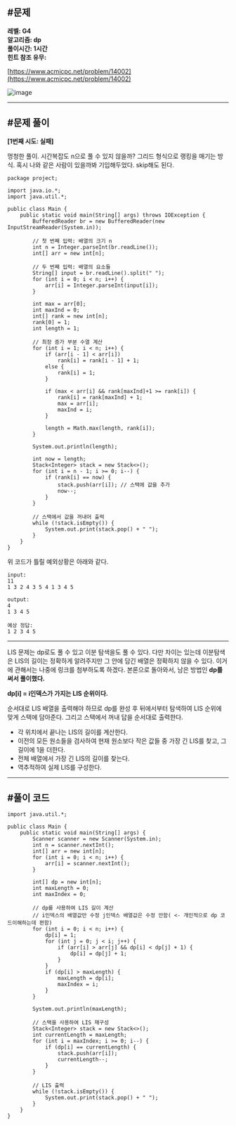 ## **#문제**         

**레벨: G4  
알고리즘: dp**  
**풀이시간: 1시간  
힌트 참조 유무:**

[https://www.acmicpc.net/problem/14002](https://www.acmicpc.net/problem/14002)

![image](https://github.com/user-attachments/assets/aa1b2d0f-825b-4b06-b49b-25483f694c9e)

---

## **#문제 풀이**        

**\[1번째 시도: 실패\]**

멍청한 풀이. 시간복잡도 n으로 풀 수 있지 않을까? 그리드 형식으로 랭킹을 매기는 방식. 혹시 나와 같은 사람이 있을까봐 기입해두었다. skip해도 된다.

```
package project;

import java.io.*;
import java.util.*;

public class Main {
    public static void main(String[] args) throws IOException {
        BufferedReader br = new BufferedReader(new InputStreamReader(System.in));

        // 첫 번째 입력: 배열의 크기 n
        int n = Integer.parseInt(br.readLine());
        int[] arr = new int[n];

        // 두 번째 입력: 배열의 요소들
        String[] input = br.readLine().split(" ");
        for (int i = 0; i < n; i++) {
            arr[i] = Integer.parseInt(input[i]);
        }

        int max = arr[0];
        int maxInd = 0;
        int[] rank = new int[n];
        rank[0] = 1;
        int length = 1;

        // 최장 증가 부분 수열 계산
        for (int i = 1; i < n; i++) {
            if (arr[i - 1] < arr[i])
                rank[i] = rank[i - 1] + 1;
            else {
                rank[i] = 1;
            }

            if (max < arr[i] && rank[maxInd]+1 >= rank[i]) {
                rank[i] = rank[maxInd] + 1;
                max = arr[i];
                maxInd = i;
            }

            length = Math.max(length, rank[i]);
        }

        System.out.println(length);

        int now = length;
        Stack<Integer> stack = new Stack<>();
        for (int i = n - 1; i >= 0; i--) {
            if (rank[i] == now) {
                stack.push(arr[i]); // 스택에 값을 추가
                now--;
            }
        }

        // 스택에서 값을 꺼내어 출력
        while (!stack.isEmpty()) {
            System.out.print(stack.pop() + " ");
        }
    }
}
```

위 코드가 틀릴 예외상황은 아래와 같다.

```
input:
11       
1 3 2 4 3 5 4 1 3 4 5

output:
4
1 3 4 5

예상 정답:
1 2 3 4 5
```

---

LIS 문제는 dp로도 풀 수 있고 이분 탐색을도 풀 수 있다. 다만 차이는 있는데 이분탐색은 LIS의 길이는 정확하게 알려주지만 그 안에 담긴 배열은 정확하지 않을 수 있다. 이거에 관해서는 나중에 링크를 첨부하도록 하겠다. 본론으로 돌아와서, 남은 방법인 **dp를 써서 풀이했다.**

**dp\[i\] = i인덱스가 가지는 LIS 순위이다.**

순서대로 LIS 배열을 출력해야 하므로 dp를 완성 후 뒤에서부터 탐색하여 LIS 순위에 맞게 스택에 담아준다. 그리고 스택에서 꺼내 답을 순서대로 출력한다.

-   각 위치에서 끝나는 LIS의 길이를 계산한다.
-   이전의 모든 원소들을 검사하여 현재 원소보다 작은 값들 중 가장 긴 LIS를 찾고, 그 길이에 1을 더한다.
-   전체 배열에서 가장 긴 LIS의 길이를 찾는다.
-   역추적하여 실제 LIS를 구성한다.

---

## **#풀이 코드**      

```
import java.util.*;

public class Main {
    public static void main(String[] args) {
        Scanner scanner = new Scanner(System.in);
        int n = scanner.nextInt();
        int[] arr = new int[n];
        for (int i = 0; i < n; i++) {
            arr[i] = scanner.nextInt();
        }
        
        int[] dp = new int[n];
        int maxLength = 0;
        int maxIndex = 0;
        
        // dp를 사용하여 LIS 길이 계산
        // i인덱스의 배열값만 수정 j인덱스 배열값은 수정 안함( <- 개인적으로 dp 코드이해하는데 편함)
        for (int i = 0; i < n; i++) {
            dp[i] = 1;
            for (int j = 0; j < i; j++) {
                if (arr[i] > arr[j] && dp[i] < dp[j] + 1) {
                    dp[i] = dp[j] + 1;
                }
            }
            if (dp[i] > maxLength) {
                maxLength = dp[i];
                maxIndex = i;
            }
        }
        
        System.out.println(maxLength);
        
        // 스택을 사용하여 LIS 재구성
        Stack<Integer> stack = new Stack<>();
        int currentLength = maxLength;
        for (int i = maxIndex; i >= 0; i--) {
            if (dp[i] == currentLength) {
                stack.push(arr[i]);
                currentLength--;
            }
        }
        
        // LIS 출력
        while (!stack.isEmpty()) {
            System.out.print(stack.pop() + " ");
        }
    }
}
```
